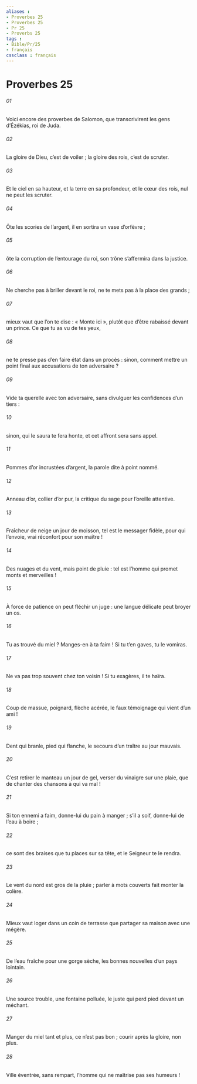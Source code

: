 ```yaml
---
aliases : 
- Proverbes 25
- Proverbes 25
- Pr 25
- Proverbs 25
tags : 
- Bible/Pr/25
- français
cssclass : français
---
```


# Proverbes 25

###### 01
Voici encore des proverbes de Salomon, que transcrivirent les gens d’Ézékias, roi de Juda.
###### 02
La gloire de Dieu, c’est de voiler ;
la gloire des rois, c’est de scruter.
###### 03
Et le ciel en sa hauteur, et la terre en sa profondeur,
et le cœur des rois, nul ne peut les scruter.
###### 04
Ôte les scories de l’argent,
il en sortira un vase d’orfèvre ;
###### 05
ôte la corruption de l’entourage du roi,
son trône s’affermira dans la justice.
###### 06
Ne cherche pas à briller devant le roi,
ne te mets pas à la place des grands ;
###### 07
mieux vaut que l’on te dise : « Monte ici »,
plutôt que d’être rabaissé devant un prince.
Ce que tu as vu de tes yeux,
###### 08
ne te presse pas d’en faire état dans un procès :
sinon, comment mettre un point final
aux accusations de ton adversaire ?
###### 09
Vide ta querelle avec ton adversaire,
sans divulguer les confidences d’un tiers :
###### 10
sinon, qui le saura te fera honte,
et cet affront sera sans appel.
###### 11
Pommes d’or incrustées d’argent,
la parole dite à point nommé.
###### 12
Anneau d’or, collier d’or pur,
la critique du sage pour l’oreille attentive.
###### 13
Fraîcheur de neige un jour de moisson,
tel est le messager fidèle, pour qui l’envoie,
vrai réconfort pour son maître !
###### 14
Des nuages et du vent, mais point de pluie :
tel est l’homme qui promet monts et merveilles !
###### 15
À force de patience on peut fléchir un juge :
une langue délicate peut broyer un os.
###### 16
Tu as trouvé du miel ? Manges-en à ta faim !
Si tu t’en gaves, tu le vomiras.
###### 17
Ne va pas trop souvent chez ton voisin !
Si tu exagères, il te haïra.
###### 18
Coup de massue, poignard, flèche acérée,
le faux témoignage qui vient d’un ami !
###### 19
Dent qui branle, pied qui flanche,
le secours d’un traître au jour mauvais.
###### 20
C’est retirer le manteau un jour de gel,
verser du vinaigre sur une plaie,
que de chanter des chansons à qui va mal !
###### 21
Si ton ennemi a faim, donne-lui du pain à manger ;
s’il a soif, donne-lui de l’eau à boire ;
###### 22
ce sont des braises que tu places sur sa tête,
et le Seigneur te le rendra.
###### 23
Le vent du nord est gros de la pluie ;
parler à mots couverts fait monter la colère.
###### 24
Mieux vaut loger dans un coin de terrasse
que partager sa maison avec une mégère.
###### 25
De l’eau fraîche pour une gorge sèche,
les bonnes nouvelles d’un pays lointain.
###### 26
Une source trouble, une fontaine polluée,
le juste qui perd pied devant un méchant.
###### 27
Manger du miel tant et plus, ce n’est pas bon ;
courir après la gloire, non plus.
###### 28
Ville éventrée, sans rempart,
l’homme qui ne maîtrise pas ses humeurs !
